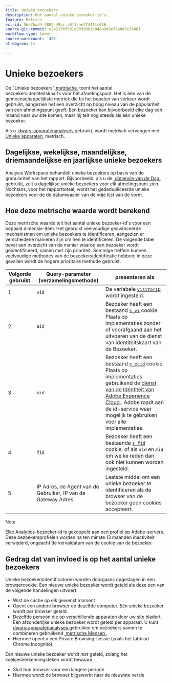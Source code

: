 ```yaml
---
title: Unieke bezoekers
description: Het aantal unieke bezoeker-id's.
feature: Metrics
exl-id: 56e7bad4-4802-49ac-a0f1-ae77441fc016
source-git-commit: e242276f931e9939081b948a9d9ef8a087e16461
workflow-type: tm+mt
source-wordcount: '457'
ht-degree: 1%

---
```


# Unieke bezoekers

De &quot;Unieke bezoekers&quot;[&#x200B; metrische &#x200B;](overview.md) toont het aantal bezoekersidentiteitskaarts voor het afmetingspunt. Het is één van de gemeenschappelijkste metriek die bij het bepalen van verkeer wordt gebruikt, aangezien het een overzicht op hoog niveau van de populariteit van een afmetingspunt geeft. Een bezoeker kan bijvoorbeeld elke dag een maand naar uw site komen, maar hij telt nog steeds als één unieke bezoeker.

Als u [&#x200B; dwars-apparatenanalyses &#x200B;](../cda/overview.md) gebruikt, wordt metrisch vervangen met [&#x200B; Unieke apparaten &#x200B;](unique-devices.md) metrisch.

## Dagelijkse, wekelijkse, maandelijkse, driemaandelijkse en jaarlijkse unieke bezoekers

Analysis Workspace behandelt unieke bezoekers op basis van de granulariteit van het rapport. Bijvoorbeeld, als u de [&#x200B; dimensie van de Dag &#x200B;](../dimensions/day.md) gebruikt, zult u dagelijkse unieke bezoekers voor elk afmetingspunt zien. Nochtans, voor het rapporttotaal, wordt het gededupliceerde unieke bezoekers voor de de datumwaaier van de vrije lijst van de vorm.

## Hoe deze metrische waarde wordt berekend

Deze metrische waarde telt het aantal unieke bezoeker-id&#39;s voor een bepaald dimensie-item. Het gebruikt veelvoudige geavanceerde mechanismen om unieke bezoekers te identificeren, aangezien er verscheidene manieren zijn om hen te identificeren. De volgende tabel bevat een overzicht van de manier waarop een bezoeker wordt geïdentificeerd, samen met zijn prioriteit. Sommige treffers kunnen veelvoudige methodes van de bezoekersidentificatie hebben; in deze gevallen wordt de hogere prioritaire methode gebruikt.

| Volgorde gebruikt | Query-parameter (verzamelingsmethode) | presenteren als |
| --- | --- | --- |
| 1 | `vid` | De variabele [`visitorID`](/help/implement/vars/config-vars/visitorid.md) wordt ingesteld. |
| 2 | `aid` | Bezoeker heeft een bestaand [`s_vi` &#x200B;](https://experienceleague.adobe.com/docs/core-services/interface/ec-cookies/cookies-analytics.html?lang=nl-NL) cookie. Plaats op implementaties zonder of voorafgaand aan het uitvoeren van de dienst van identiteitskaart van de Bezoeker. |
| 3 | `mid` | Bezoeker heeft een bestaand [`s_ecid` &#x200B;](https://experienceleague.adobe.com/docs/core-services/interface/ec-cookies/cookies-analytics.html?lang=nl-NL) cookie. Plaats op implementaties gebruikend de [&#x200B; dienst van de Identiteit van Adobe Experience Cloud &#x200B;](https://experienceleague.adobe.com/docs/id-service/using/home.html?lang=nl-NL). Adobe raadt aan de id-service waar mogelijk te gebruiken voor alle implementaties. |
| 4 | `fid` | Bezoeker heeft een bestaande [`s_fid` &#x200B;](https://experienceleague.adobe.com/docs/core-services/interface/ec-cookies/cookies-analytics.html?lang=nl-NL) cookie, of als `aid` en `mid` om welke reden dan ook niet kunnen worden ingesteld. |
| 5 | IP Adres, de Agent van de Gebruiker, IP van de Gateway Adres | Laatste middel om een unieke bezoeker te identificeren als de browser van de bezoeker geen cookies accepteert. |

>[!NOTE]
>
>Elke Analytics-bezoeker-id is gekoppeld aan een profiel op Adobe-servers. Deze bezoekersprofielen worden na ten minste 13 maanden inactiviteit verwijderd, ongeacht de vervaldatum van de cookie van de bezoeker.

## Gedrag dat van invloed is op het aantal unieke bezoekers

Unieke bezoekersidentificatoren worden doorgaans opgeslagen in een browsercookie. Een nieuwe unieke bezoeker wordt geteld als deze een van de volgende handelingen uitvoert:

* Wist de cache op elk gewenst moment
* Opent een andere browser op dezelfde computer. Eén unieke bezoeker wordt per browser geteld.
* Dezelfde persoon die op verschillende apparaten door uw site bladert. Een afzonderlijke unieke bezoeker wordt geteld per apparaat. U kunt [&#x200B; dwars-apparatenanalyses &#x200B;](../cda/overview.md) gebruiken om bezoekers samen te combineren gebruikend [&#x200B; metrische Mensen &#x200B;](people.md).
* Hiermee opent u een Private Browsing-sessie (zoals het tabblad Chrome Incognito).

Een nieuwe unieke bezoeker wordt *niet* geteld, zolang het koekjesherkenningsteken wordt bewaard:

* Sluit hun browser voor een langere periode
* Hiermee wordt de browser bijgewerkt naar de nieuwste versie
